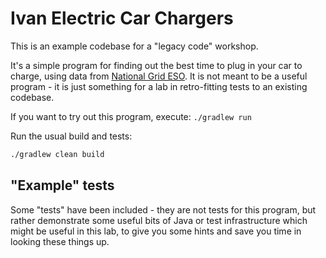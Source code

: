 Ivan Electric Car Chargers
====

This is an example codebase for a "legacy code" workshop.

It's a simple program for finding out the best time to plug in your car to charge, using data from [National Grid ESO](https://www.nationalgrideso.com/).
It is not meant to be a useful program - it is just something for a lab in retro-fitting tests to an existing codebase.

If you want to try out this program, execute: `./gradlew run`

Run the usual build and tests:
```bash
./gradlew clean build
```

"Example" tests
----

Some "tests" have been included - they are not tests for this program, but rather demonstrate some useful bits of Java or test infrastructure which might be useful in this lab, to give you some hints and save you time in looking these things up.
